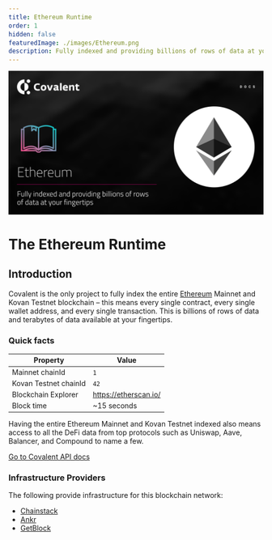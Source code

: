 ```yaml
---
title: Ethereum Runtime
order: 1
hidden: false
featuredImage: ./images/Ethereum.png
description: Fully indexed and providing billions of rows of data at your fingertips. 
---
```


![Ethereum network banner](./images/Ethereum.png)

# The Ethereum Runtime

## Introduction

Covalent is the only project to fully index the entire [Ethereum](https://ethereum.org/en/) Mainnet and Kovan Testnet blockchain – this means every single contract, every single wallet address, and every single transaction. This is billions of rows of data and terabytes of data available at your fingertips.


### Quick facts

<TableWrap>

|Property|Value|
|---|---|
|Mainnet chainId|`1`|
|Kovan Testnet chainId|`42`|
|Blockchain Explorer|https://etherscan.io/|
|Block time|~15 seconds|

</TableWrap>


<!-- ### Overview Video
<YouTube id="kdwfIrRJ4DE"/> -->

Having the entire Ethereum Mainnet and Kovan Testnet indexed also means access to all the DeFi data from top protocols such as Uniswap, Aave, Balancer, and Compound to name a few. 

<a target="_blank" class="Button Button-is-docs-primary" href="https://www.covalenthq.com/docs/api/">Go to Covalent API docs</a>


### Infrastructure Providers
The following provide infrastructure for this blockchain network:
* [Chainstack](../../service-providers/chainstack)
* [Ankr](../../service-providers/ankr)
* [GetBlock](../../service-providers/getblock)
